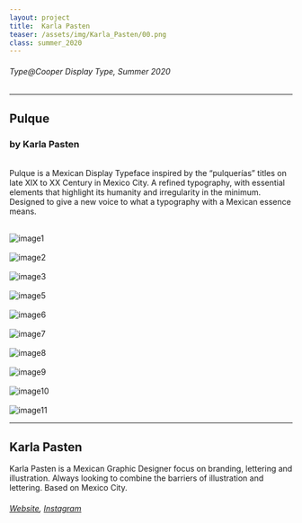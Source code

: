 ```yaml
---
layout: project
title:  Karla Pasten
teaser: /assets/img/Karla_Pasten/00.png
class: summer_2020
---
```

###### Type@Cooper Display Type, Summer 2020 ######
---
## Pulque ##
### by Karla Pasten ###
<br>
Pulque is a Mexican Display Typeface inspired by the “pulquerías” titles on late XIX to XX Century in Mexico City. A refined typography, with essential elements that highlight its humanity and irregularity in the minimum. Designed to give a new voice to what a typography with a Mexican essence means.
<br><br>

![image1](/assets/img/Karla_Pasten/01.png)
<br><br>
![image2](/assets/img/Karla_Pasten/02.png)
<br><br>
![image3](/assets/img/Karla_Pasten/03.png)
<br><br>
![image5](/assets/img/Karla_Pasten/04.png)
<br><br>
![image6](/assets/img/Karla_Pasten/05.png)
<br><br>
![image7](/assets/img/Karla_Pasten/06.png)
<br><br>
![image8](/assets/img/Karla_Pasten/07.png)
<br><br>
![image9](/assets/img/Karla_Pasten/08.png)
<br><br>
![image10](/assets/img/Karla_Pasten/09.png)
<br><br>
![image11](/assets/img/Karla_Pasten/10.png)

---
## Karla Pasten ##
Karla Pasten is a Mexican Graphic Designer focus on branding, lettering and illustration. Always looking to combine the barriers of illustration and lettering. Based on Mexico City.
<br>
###### [Website](https://www.behance.net/Mixtli_mx), [Instagram](https://www.instagram.com/mixtli.mx/) ######
